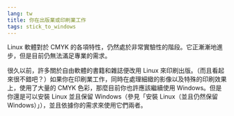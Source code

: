 ```yaml
---
lang: tw
title: 你在出版業或印刷業工作
tags: stick_to_windows
---
```


Linux 軟體對於 CMYK 的各項特性，仍然處於非常實驗性的階段。它正漸漸地進步，但是目前仍無法滿足專業的需求。

很久以前，許多關於自由軟體的書籍和雜誌便改用 Linux 來印刷出版。（而且看起來很不錯吧？）如果你在印刷業工作，同時在處理細緻的影像以及特殊的印刷效果上，使用了大量的 CMYK 色彩，那麼目前你也許應該繼續使用 Windows。但是你還是可以安裝 Linux 並且保留 Windows（參見「安裝 Linux（並且仍然保留 Windows）」），並且依據你的需求來使用它們兩者。

